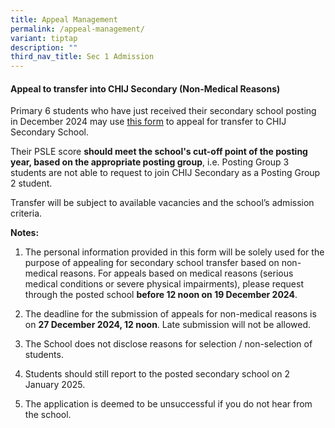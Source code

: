 ```yaml
---
title: Appeal Management
permalink: /appeal-management/
variant: tiptap
description: ""
third_nav_title: Sec 1 Admission
---
```

<h4><strong>Appeal to transfer into CHIJ Secondary (Non-Medical Reasons)</strong></h4>
<p>Primary 6 students who have just received their secondary school posting
in December 2024 may use <a href="https://form.gov.sg/675a9b89fd07c46356cd36ef" rel="noopener noreferrer nofollow" target="_blank">this form</a> to appeal
for transfer to CHIJ Secondary School.</p>
<p>Their PSLE score <strong>should meet the school's cut-off point of the posting year, based on the appropriate posting group</strong>,
i.e. Posting Group 3 students are not able to request to join CHIJ Secondary
as a Posting Group 2 student.</p>
<p>Transfer will be subject to available vacancies and the school’s admission
criteria.</p>
<p><strong>Notes:</strong>
</p>
<ol data-tight="true" class="tight">
<li>
<p>The personal information provided in this form will be solely used for
the purpose of appealing for secondary school transfer based on non-medical
reasons. For appeals based on medical reasons (serious medical conditions
or severe physical impairments), please request through the posted school <strong>before 12 noon on 19 December 2024</strong>.</p>
</li>
<li>
<p>The deadline for the submission of appeals for non-medical reasons is
on <strong>27 December 2024, 12 noon</strong>. Late submission will not
be allowed.</p>
</li>
<li>
<p>The School does not disclose reasons for selection / non-selection of
students.</p>
</li>
<li>
<p>Students should still report to the posted secondary school on 2 January
2025.</p>
</li>
<li>
<p>The application is deemed to be unsuccessful if you do not hear from the
school.</p>
</li>
</ol>
<p></p>